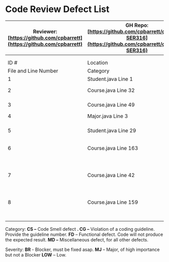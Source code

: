 # Code Review Defect List

| Reviewer: [https://github.com/cpbarrett](https://github.com/cpbarrett) | GH Repo: [https://github.com/cpbarrett/cpbarret-SER316](https://github.com/cpbarrett/cpbarret-SER316) |   |
| --- | --- | --- |
|   |   |   |
|   |   |   |
| ID # | Location | Problem Description | Problem |
| File and Line Number | Category | Severity |
| 1 | Student.java Line 1 | Missing class banner comment  | CG 2 | LOW |
| 2 | Course.java Line 32 | GetName() and SetName() should be lower camelCase  | CG 4 | LOW |
| 3 | Course.java Line 49 | calculateAverageWithoutMinWithoutMax() has no method banner  | CG 3 | LOW |
| 4 | Major.java Line 3 | Lazy class: class does too little  | CS 5 | LOW |
| 5 | Student.java Line 29 | Feature Envy: this class includes too methods that should be inside of the Major class  | CS 4 | LOW |
| 6 | Course.java Line 163 | calculateMax() returns -1 if the collection contains only 1 item  | FD | BR |
| 7 | Course.java Line 42 | ArrayList\&lt;Integer\&gt; values = new ArrayList\&lt;Integer\&gt;(points.values()); is duplicated many times throughout the Course.java Class. It would be better to have a single getter method for this statement.  | CS 1 | MJ |
| 8 | Course.java Line 159 | Dead code here. Collection cannot be null as it is not a function parameter. | FD | MJ |
|   |   |    |   |   |
|   |   |    |   |   |
|   |   |    |   |   |
|   |   |    |   |   |
|   |   |    |   |   |
|   |   |    |   |   |

Category:        **CS –** Code Smell defect **. CG –** Violation of a coding guideline. Provide the guideline number. **FD** – Functional defect. Code will not produce the expected result. **MD –** Miscellaneous defect, for all other defects.

Severity:       **BR** - Blocker, must be fixed asap. **MJ** – Major, of high importance but not a Blocker **LOW** – Low.
